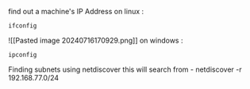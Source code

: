find out a machine's IP Address
on linux :
```
ifconfig
```

![[Pasted image 20240716170929.png]]
on windows :
```
ipconfig
```

Finding subnets using netdiscover this will search from - 
netdiscover -r 192.168.77.0/24